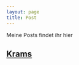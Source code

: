 ```yaml
---
layout: page
title: Post
---
```


Meine Posts findet ihr hier

## [Krams](october "Versuche es doch mal")
